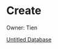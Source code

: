 # Create

Owner: Tien

[Untitled Database](Create%20586012959c9942a088f6b17c9d321bd4/Untitled%20Database%20876a7f536f9c4f92ba557fc21aab606f.csv)